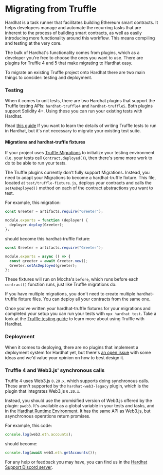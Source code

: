 # Migrating from Truffle

Hardhat is a task runner that facilitates building Ethereum smart contracts. It helps developers manage and automate the recurring tasks that are inherent to the process of building smart contracts, as well as easily introducing more functionality around this workflow. This means compiling and testing at the very core.

The bulk of Hardhat's functionality comes from plugins, which as a developer you're free to choose the ones you want to use. There are plugins for Truffle 4 and 5 that make migrating to Hardhat easy.

To migrate an existing Truffle project onto Hardhat there are two main things to consider: testing and deployment.

### Testing

When it comes to unit tests, there are two Hardhat plugins that support the Truffle testing APIs: `hardhat-truffle4` and `hardhat-truffle5`. Both plugins support Solidity 4+. Using these you can run your existing tests with Hardhat.

Read [this guide](./truffle-testing.md) If you want to learn the details of writing Truffle tests to run in Hardhat, but it's not necessary to migrate your existing test suite.

#### Migrations and hardhat-truffle fixtures

If your project uses [Truffle Migrations](https://www.trufflesuite.com/docs/truffle/getting-started/running-migrations) to initialize your testing environment (i.e. your tests call `Contract.deployed()`), then there's some more work to do to be able to run your tests.

The Truffle plugins currently don't fully support Migrations. Instead, you need to adapt your Migrations to become a hardhat-truffle fixture. This file, located at `test/truffle-fixture.js`, deploys your contracts and calls the `setAsDeployed()` method on each of the contract abstractions you want to test.

For example, this migration:

```js
const Greeter = artifacts.require("Greeter");

module.exports = function (deployer) {
  deployer.deploy(Greeter);
};
```

should become this hardhat-truffle fixture:

```js
const Greeter = artifacts.require("Greeter");

module.exports = async () => {
  const greeter = await Greeter.new();
  Greeter.setAsDeployed(greeter);
};
```

These fixtures will run on Mocha's `before`, which runs before each `contract()` function runs, just like Truffle migrations do.

If you have multiple migrations, you don't need to create multiple hardhat-truffle fixture files. You can deploy all your contracts from the same one.

Once you've written your hardhat-truffle fixtures for your migrations and completed your setup you can run your tests with `npx hardhat test`. Take a look at the [Truffle testing guide](/guides/truffle-testing.md) to learn more about using Truffle with Hardhat.

### Deployment

When it comes to deploying, there are no plugins that implement a deployment system for Hardhat yet, but there's [an open issue](https://github.com/nomiclabs/hardhat/issues/381) with some ideas and we'd value your opinion on how to best design it.

### Truffle 4 and Web3.js' synchronous calls

Truffle 4 uses Web3.js `0.20.x`, which supports doing synchronous calls. These aren't supported by the `hardhat-web3-legacy` plugin, which is the plugin that integrates Web3.js `0.20.x`.

Instead, you should use the promisified version of Web3.js offered by the plugin: `pweb3`. It's available as a global variable in your tests and tasks, and in the [Hardhat Runtime Environment](../advanced/hardhat-runtime-environment.md). It has the same API as Web3.js, but asynchronous operations return promises.

For example, this code:

```js
console.log(web3.eth.accounts);
```

should become:

```js
console.log(await web3.eth.getAccounts());
```

For any help or feedback you may have, you can find us in the [Hardhat Support Discord server](https://hardhat.org/discord).
